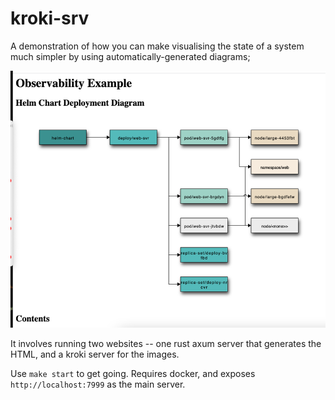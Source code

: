 # kroki-srv

A demonstration of how you can make visualising the state of a system much simpler by using automatically-generated diagrams;

![example visualisation](docs/img.png)

It involves running two websites -- one rust axum server that generates the HTML, and a kroki server for the images.

Use `make start` to get going. Requires docker, and exposes `http://localhost:7999` as the main server.